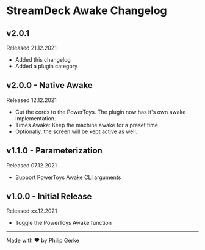 # StreamDeck Awake Changelog

## v2.0.1

Released 21.12.2021

- Added this changelog
- Added a plugin category

## v2.0.0 - Native Awake

Released 12.12.2021

- Cut the cords to the PowerToys. The plugin now has it's own awake implementation.
- Times Awake: Keep the machine awake for a preset time
- Optionally, the screen will be kept active as well.

## v1.1.0 - Parameterization

Released 07.12.2021

- Support PowerToys Awake CLI arguments

## v1.0.0 - Initial Release

Released xx.12.2021

- Toggle the PowerToys Awake function

<hr>

Made with ❤ by Philip Gerke
